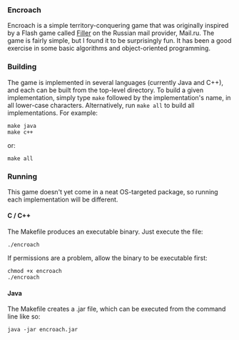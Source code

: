 ### Encroach

Encroach is a simple territory-conquering game that was originally inspired by a Flash game called [Filler][filler] on the Russian mail provider, Mail.ru. The game is fairly simple, but I found it to be surprisingly fun. It has been a good exercise in some basic algorithms and object-oriented programming.

### Building

The game is implemented in several languages (currently Java and C++), and each can be built from the top-level directory. To build a given implementation, simply type `make` followed by the implementation's name, in all lower-case characters. Alternatively, run `make all` to build all implementations. For example:

    make java
    make c++

or:

    make all

### Running

This game doesn't yet come in a neat OS-targeted package, so running each implementation will be different.

#### C / C++

The Makefile produces an executable binary. Just execute the file:

    ./encroach

If permissions are a problem, allow the binary to be executable first:

    chmod +x encroach
    ./encroach

#### Java

The Makefile creates a .jar file, which can be executed from the command line like so:

    java -jar encroach.jar

[filler]: http://games.mail.ru/pc/games/filler/
